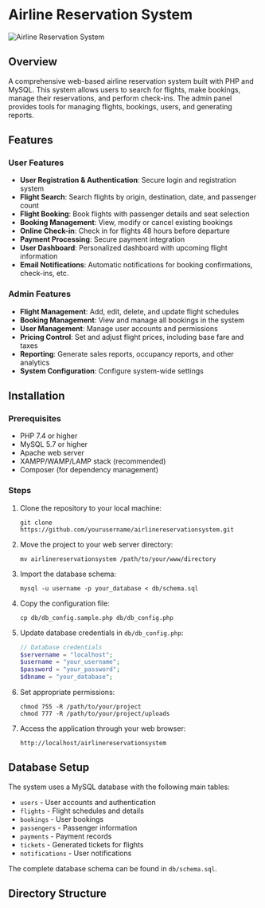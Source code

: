# Airline Reservation System

![Airline Reservation System](assets/images/logo.png)

## Overview

A comprehensive web-based airline reservation system built with PHP and MySQL. This system allows users to search for flights, make bookings, manage their reservations, and perform check-ins. The admin panel provides tools for managing flights, bookings, users, and generating reports.

## Features

### User Features
- **User Registration & Authentication**: Secure login and registration system
- **Flight Search**: Search flights by origin, destination, date, and passenger count
- **Flight Booking**: Book flights with passenger details and seat selection
- **Booking Management**: View, modify or cancel existing bookings
- **Online Check-in**: Check in for flights 48 hours before departure
- **Payment Processing**: Secure payment integration
- **User Dashboard**: Personalized dashboard with upcoming flight information
- **Email Notifications**: Automatic notifications for booking confirmations, check-ins, etc.

### Admin Features
- **Flight Management**: Add, edit, delete, and update flight schedules
- **Booking Management**: View and manage all bookings in the system
- **User Management**: Manage user accounts and permissions
- **Pricing Control**: Set and adjust flight prices, including base fare and taxes
- **Reporting**: Generate sales reports, occupancy reports, and other analytics
- **System Configuration**: Configure system-wide settings

## Installation

### Prerequisites
- PHP 7.4 or higher
- MySQL 5.7 or higher
- Apache web server
- XAMPP/WAMP/LAMP stack (recommended)
- Composer (for dependency management)

### Steps
1. Clone the repository to your local machine:
   ```
   git clone https://github.com/yourusername/airlinereservationsystem.git
   ```

2. Move the project to your web server directory:
   ```
   mv airlinereservationsystem /path/to/your/www/directory
   ```

3. Import the database schema:
   ```
   mysql -u username -p your_database < db/schema.sql
   ```

4. Copy the configuration file:
   ```
   cp db/db_config.sample.php db/db_config.php
   ```

5. Update database credentials in `db/db_config.php`:
   ```php
   // Database credentials
   $servername = "localhost";
   $username = "your_username";
   $password = "your_password";
   $dbname = "your_database";
   ```

6. Set appropriate permissions:
   ```
   chmod 755 -R /path/to/your/project
   chmod 777 -R /path/to/your/project/uploads
   ```

7. Access the application through your web browser:
   ```
   http://localhost/airlinereservationsystem
   ```

## Database Setup

The system uses a MySQL database with the following main tables:
- `users` - User accounts and authentication
- `flights` - Flight schedules and details
- `bookings` - User bookings
- `passengers` - Passenger information
- `payments` - Payment records
- `tickets` - Generated tickets for flights
- `notifications` - User notifications

The complete database schema can be found in `db/schema.sql`.

## Directory Structure

